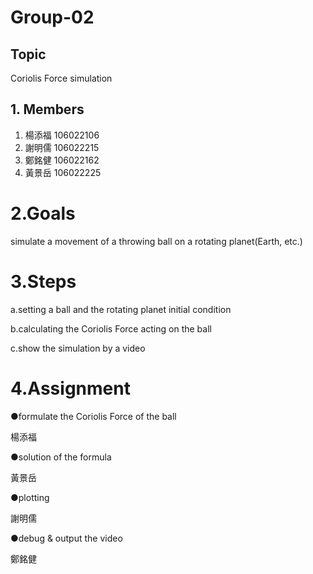 # Group-02
## Topic
Coriolis Force simulation

## 1. Members
1. 楊添福 106022106
2. 謝明儒 106022215
3. 鄭銘健 106022162
4. 黃景岳 106022225

# 2.Goals
simulate a movement of a throwing ball on a rotating planet(Earth, etc.)

# 3.Steps
a.setting a ball and the rotating planet initial condition

b.calculating the Coriolis Force acting on the ball

c.show the simulation by a video

# 4.Assignment

●formulate the Coriolis Force of the ball

楊添福 

●solution of the formula

黃景岳

●plotting

謝明儒

●debug & output the video

鄭銘健
